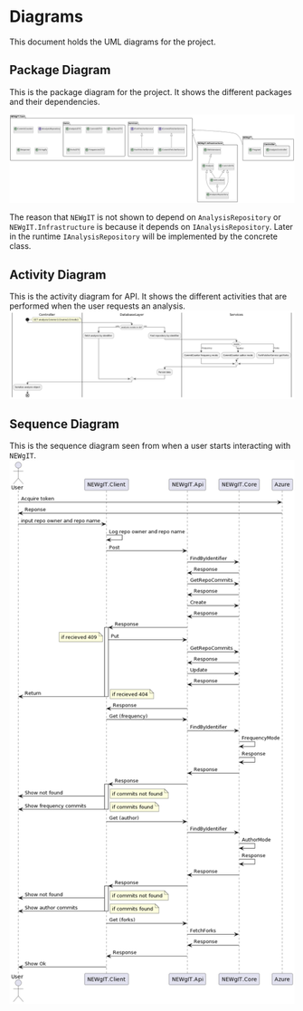 # Diagrams

This document holds the UML diagrams for the project.

## Package Diagram

This is the package diagram for the project. It shows the different packages and their dependencies.

![Package Diagram](../images/package_diagram.png)

The reason that `NEWgIT` is not shown to depend on `AnalysisRepository` or `NEWgIT.Infrastructure` is because it depends on `IAnalysisRepository`. Later in the runtime `IAnalysisRepository` will be implemented by the concrete class.

## Activity Diagram

This is the activity diagram for API. It shows the different activities that are performed when the user requests an analysis.
![Activity Diagram](../images/activity_diagram.png)

## Sequence Diagram

This is the sequence diagram seen from when a user starts interacting with `NEWgIT`.
![Sequence Diagram](../images/sequence_diagram.png)
